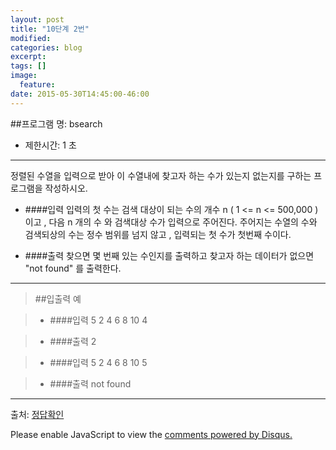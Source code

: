 ```yaml
---
layout: post
title: "10단계 2번"
modified:
categories: blog
excerpt:
tags: []
image:
  feature:
date: 2015-05-30T14:45:00-46:00
---
```


##프로그램 명: bsearch
- 제한시간: 1 초

----------------------
정렬된 수열을 입력으로 받아 이 수열내에 찾고자 하는 수가 있는지 없는지를 구하는 프로그램을 작성하시오.


- ####입력
입력의 첫 수는 검색 대상이 되는 수의 개수 n ( 1 <= n <= 500,000 ) 이고 , 다음 n 개의 수 와 검색대상 수가 입력으로 주어진다. 주어지는 수열의 수와 검색되상의 수는 정수 범위를 넘지 않고 , 입력되는 첫 수가 첫번째 수이다.

- ####출력
찾으면 몇 번째 있는 수인지를 출력하고 찾고자 하는 데이터가 없으면 "not found" 를 출력한다.



---------
> ##입출력 예

>- ####입력
5
2 4 6 8 10
4

>- ####출력
2

>- ####입력
5
2 4 6 8 10
5

>- ####출력
not found

---------------
출처:
[정답확인]


[정답확인]: http://183.106.113.109/judgeonline/showmessage.php?pname=bsearch
[jekyll-gh]: https://github.com/jekyll/jekyll
[jekyll]:    http://jekyllrb.com

<div id="disqus_thread"></div>
<script type="text/javascript">
    /* * * CONFIGURATION VARIABLES * * */
    var disqus_shortname = 'junyoung0225';
    
    /* * * DON'T EDIT BELOW THIS LINE * * */
    (function() {
        var dsq = document.createElement('script'); dsq.type = 'text/javascript'; dsq.async = true;
        dsq.src = '//' + disqus_shortname + '.disqus.com/embed.js';
        (document.getElementsByTagName('head')[0] || document.getElementsByTagName('body')[0]).appendChild(dsq);
    })();
</script>
<noscript>Please enable JavaScript to view the <a href="https://disqus.com/?ref_noscript" rel="nofollow">comments powered by Disqus.</a></noscript>
